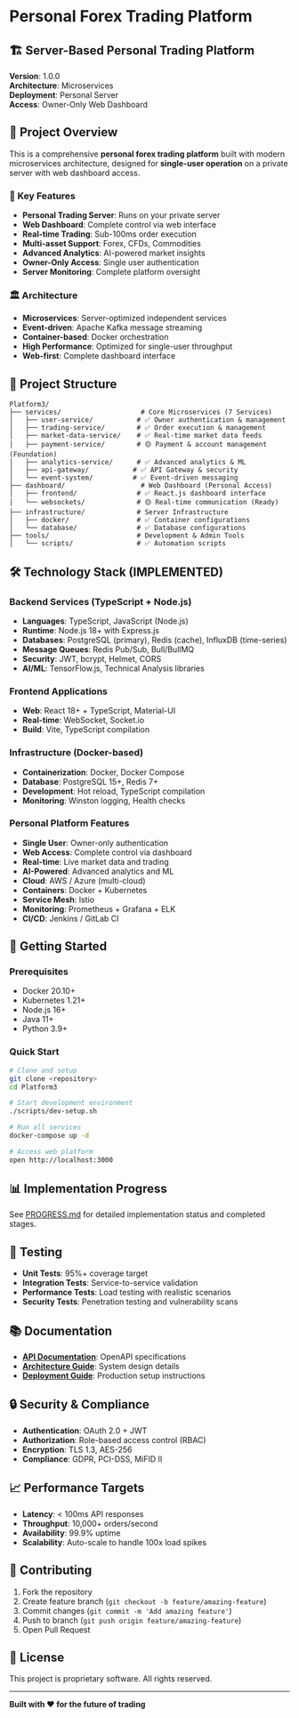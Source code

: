 # Personal Forex Trading Platform

## 🏗️ Server-Based Personal Trading Platform
**Version**: 1.0.0  
**Architecture**: Microservices  
**Deployment**: Personal Server  
**Access**: Owner-Only Web Dashboard

## 🚀 Project Overview

This is a comprehensive **personal forex trading platform** built with modern microservices architecture, designed for **single-user operation** on a private server with web dashboard access.

### 🎯 Key Features
- **Personal Trading Server**: Runs on your private server
- **Web Dashboard**: Complete control via web interface
- **Real-time Trading**: Sub-100ms order execution
- **Multi-asset Support**: Forex, CFDs, Commodities
- **Advanced Analytics**: AI-powered market insights
- **Owner-Only Access**: Single user authentication
- **Server Monitoring**: Complete platform oversight

### 🏛️ Architecture
- **Microservices**: Server-optimized independent services
- **Event-driven**: Apache Kafka message streaming
- **Container-based**: Docker orchestration
- **High Performance**: Optimized for single-user throughput
- **Web-first**: Complete dashboard interface

## 📁 Project Structure

```
Platform3/
├── services/                    # Core Microservices (7 Services)
│   ├── user-service/           # ✅ Owner authentication & management
│   ├── trading-service/        # ✅ Order execution & management
│   ├── market-data-service/    # ✅ Real-time market data feeds
│   ├── payment-service/        # 🟡 Payment & account management (Foundation)
│   ├── analytics-service/      # ✅ Advanced analytics & ML
│   ├── api-gateway/           # ✅ API Gateway & security
│   └── event-system/          # ✅ Event-driven messaging
├── dashboard/                   # Web Dashboard (Personal Access)
│   ├── frontend/               # ✅ React.js dashboard interface
│   └── websockets/             # 🟡 Real-time communication (Ready)
├── infrastructure/             # Server Infrastructure
│   ├── docker/                 # ✅ Container configurations
│   └── database/               # ✅ Database configurations
├── tools/                      # Development & Admin Tools
│   └── scripts/                # ✅ Automation scripts
```

## 🛠️ Technology Stack (IMPLEMENTED)

### Backend Services (TypeScript + Node.js)
- **Languages**: TypeScript, JavaScript (Node.js)
- **Runtime**: Node.js 18+ with Express.js
- **Databases**: PostgreSQL (primary), Redis (cache), InfluxDB (time-series)
- **Message Queues**: Redis Pub/Sub, Bull/BullMQ
- **Security**: JWT, bcrypt, Helmet, CORS
- **AI/ML**: TensorFlow.js, Technical Analysis libraries

### Frontend Applications
- **Web**: React 18+ + TypeScript, Material-UI
- **Real-time**: WebSocket, Socket.io
- **Build**: Vite, TypeScript compilation

### Infrastructure (Docker-based)
- **Containerization**: Docker, Docker Compose
- **Database**: PostgreSQL 15+, Redis 7+
- **Development**: Hot reload, TypeScript compilation
- **Monitoring**: Winston logging, Health checks

### Personal Platform Features
- **Single User**: Owner-only authentication
- **Web Access**: Complete control via dashboard
- **Real-time**: Live market data and trading
- **AI-Powered**: Advanced analytics and ML
- **Cloud**: AWS / Azure (multi-cloud)
- **Containers**: Docker + Kubernetes
- **Service Mesh**: Istio
- **Monitoring**: Prometheus + Grafana + ELK
- **CI/CD**: Jenkins / GitLab CI

## 🚦 Getting Started

### Prerequisites
- Docker 20.10+
- Kubernetes 1.21+
- Node.js 16+
- Java 11+
- Python 3.9+

### Quick Start
```bash
# Clone and setup
git clone <repository>
cd Platform3

# Start development environment
./scripts/dev-setup.sh

# Run all services
docker-compose up -d

# Access web platform
open http://localhost:3000
```

## 📊 Implementation Progress

See [PROGRESS.md](./PROGRESS.md) for detailed implementation status and completed stages.

## 🧪 Testing

- **Unit Tests**: 95%+ coverage target
- **Integration Tests**: Service-to-service validation
- **Performance Tests**: Load testing with realistic scenarios
- **Security Tests**: Penetration testing and vulnerability scans

## 📚 Documentation

- **[API Documentation](./docs/api/)**: OpenAPI specifications
- **[Architecture Guide](./docs/architecture/)**: System design details
- **[Deployment Guide](./docs/deployment/)**: Production setup instructions

## 🔒 Security & Compliance

- **Authentication**: OAuth 2.0 + JWT
- **Authorization**: Role-based access control (RBAC)
- **Encryption**: TLS 1.3, AES-256
- **Compliance**: GDPR, PCI-DSS, MiFID II

## 📈 Performance Targets

- **Latency**: < 100ms API responses
- **Throughput**: 10,000+ orders/second
- **Availability**: 99.9% uptime
- **Scalability**: Auto-scale to handle 100x load spikes

## 🤝 Contributing

1. Fork the repository
2. Create feature branch (`git checkout -b feature/amazing-feature`)
3. Commit changes (`git commit -m 'Add amazing feature'`)
4. Push to branch (`git push origin feature/amazing-feature`)
5. Open Pull Request

## 📄 License

This project is proprietary software. All rights reserved.

---

**Built with ❤️ for the future of trading**
